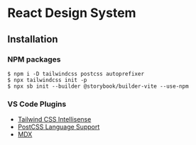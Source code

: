 # React Design System

## Installation

### NPM packages
```
$ npm i -D tailwindcss postcss autoprefixer
$ npx tailwindcss init -p
$ npx sb init --builder @storybook/builder-vite --use-npm
```

### VS Code Plugins

* [Tailwind CSS Intellisense](https://marketplace.visualstudio.com/items?itemName=bradlc.vscode-tailwindcss)
* [PostCSS Language Support](https://marketplace.visualstudio.com/items?itemName=csstools.postcss)
* [MDX](https://marketplace.visualstudio.com/items?itemName=unifiedjs.vscode-mdx)